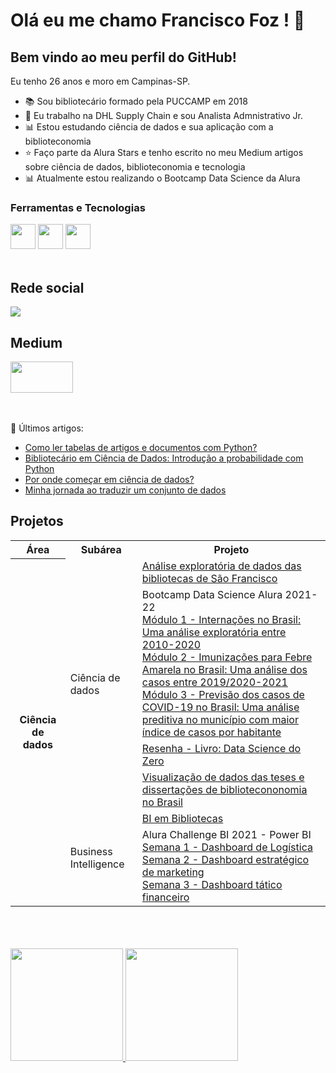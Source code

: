 

# Olá eu me chamo Francisco Foz ! 👋
## Bem vindo ao meu perfil do GitHub!

Eu tenho 26 anos e moro em Campinas-SP.

- :books: Sou bibliotecário formado pela PUCCAMP em 2018 
- :truck: Eu trabalho na DHL Supply Chain e sou Analista Admnistrativo Jr.
- :bar_chart: Estou estudando ciência de dados e sua aplicação com a biblioteconomia 
- :star: Faço parte da Alura Stars e tenho escrito no meu Medium artigos sobre ciência de dados, biblioteconomia e tecnologia 
- :bar_chart: Atualmente estou realizando o Bootcamp Data Science da Alura 

### Ferramentas e Tecnologias
<code><img src="https://cdn.jsdelivr.net/gh/devicons/devicon/icons/jupyter/jupyter-original-wordmark.svg" width="40" height="40"></code>
<code><img src="https://cdn.jsdelivr.net/gh/devicons/devicon/icons/python/python-original.svg" width="40" height="40"></code>
<code><img src="https://upload.wikimedia.org/wikipedia/commons/thumb/c/cf/New_Power_BI_Logo.svg/2048px-New_Power_BI_Logo.svg.png" width="40" height="40"></code>
</br>
</br>


## Rede social

<code><a href="https://www.linkedin.com/in/francisco-tadeu-foz/" target="_blank"><img src="https://img.shields.io/badge/-LinkedIn-%230077B5?style=for-the-badge&logo=linkedin&logoColor=white" target="_blank"></a>  </code>

## Medium

<code><a href="https://medium.com/@franciscofoz" target="_blank"><img src="https://miro.medium.com/max/2000/1*jfdwtvU6V6g99q3G7gq7dQ.png" width="100" height="50" target="_blank"></a> </code> 
</br>
</br>

:pencil: Últimos artigos:
<!-- MEDIUM:START -->
- [Como ler tabelas de artigos e documentos com Python?](https://franciscofoz.medium.com/como-ler-tabelas-de-artigos-e-documentos-com-python-3d2568384157?source=rss-30612e32581e------2)
- [Bibliotecário em Ciência de Dados: Introdução a probabilidade com Python](https://franciscofoz.medium.com/bibliotec%C3%A1rio-em-ci%C3%AAncia-de-dados-introdu%C3%A7%C3%A3o-a-probabilidade-com-python-6b2adb863d0f?source=rss-30612e32581e------2)
- [Por onde começar em ciência de dados?](https://franciscofoz.medium.com/por-onde-come%C3%A7ar-em-ci%C3%AAncia-de-dados-fe1b55f6ccba?source=rss-30612e32581e------2)
- [Minha jornada ao traduzir um conjunto de dados](https://franciscofoz.medium.com/minha-jornada-ao-traduzir-um-conjunto-de-dados-9053f15616bf?source=rss-30612e32581e------2)
<!-- MEDIUM:END -->


## Projetos

<table>
    <tr>
        <th>Área</th>
        <th>Subárea</th>
        <th>Projeto</th>
    </tr>
    <tr>
        <th rowspan="7">Ciência de dados</th>
        <td rowspan="5">Ciência de dados</td>
    <tr>
        <td>
           <a href="https://github.com/FranciscoFoz/Analise_exploratoria_biblioteca_Sao_Francisco"> Análise exploratória de dados das bibliotecas de São Francisco</a>
       </td>
    <tr>
       <td>
        Bootcamp Data Science Alura 2021-22 <br>
        <a href="https://github.com/FranciscoFoz/Projeto_Modulo1_Bootcamp_Data_Science_Alura_2021"> Módulo 1 - Internações no Brasil: Uma análise exploratória entre 2010-2020 </a> <br>
        <a href="https://github.com/FranciscoFoz/Projeto_Modulo2_Bootcamp_Data_Science_Alura_2021"> Módulo 2 - Imunizações para Febre Amarela no Brasil: Uma análise dos casos entre 2019/2020-2021 </a> <br>
        <a href="https://github.com/FranciscoFoz/Projeto_Modulo3_Bootcamp_Data_Science_Alura_2021"> Módulo 3 - Previsão dos casos de COVID-19 no Brasil:
Uma análise preditiva no município com maior índice de casos por habitante</a> 
        </td>
   <tr>
        <td>
           <a href="https://github.com/FranciscoFoz/Bibliotecario_em_Ciencia_de_Dados"> Resenha - Livro: Data Science do Zero</a>
       </td>
    </tr>
   <tr>
        <td>
           <a href="https://github.com/FranciscoFoz/Visualizacoes_TesesDissertacoes_Biblioteconomia_Brasil"> Visualização de dados das teses e dissertações de bibliotecononomia no Brasil</a>
       </td>
    </tr>
   <tr>
        <td rowspan="2">Business Intelligence</td>
        <td>
        <a href="https://github.com/FranciscoFoz/BI_Biblioteca"> BI em Bibliotecas </a> <br>
        </td>
   </tr>
   <tr>
        <td>
        Alura Challenge BI 2021 - Power BI <br>
        <a href="https://github.com/FranciscoFoz/Alura_Challenge_BI_Semana1"> Semana 1 - Dashboard de Logística </a> <br>
        <a href="https://github.com/FranciscoFoz/Alura_Challenge_BI_Semana2"> Semana 2 - Dashboard estratégico de marketing  </a> <br>
        <a href="https://github.com/FranciscoFoz/Alura_Challenge_BI_Semana3"> Semana 3 - Dashboard tático financeiro </a> 
        </td>
   </tr>
</table>

</br>
</br>
</br>

<div>
<a href="https://gist.github.com/FranciscoFoz">
<img height="180em" src="https://github-readme-stats.vercel.app/api/top-langs/?username=FranciscoFoz&layout=compact&langs_count=7&theme=dracula"/>
<img height="180em" src="https://github-readme-stats.vercel.app/api?username=FranciscoFoz&show_icons=true&theme=dracula&include_all_commits=true&count_private=true"/>
</div>

